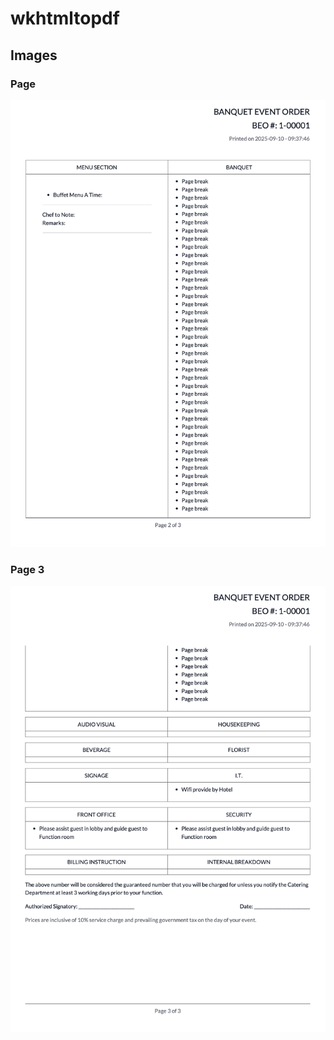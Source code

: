# wkhtmltopdf

## Images

### Page

![Page 2](/assets/page2.png)

### Page 3

![Page 3](/assets/page3.png)
